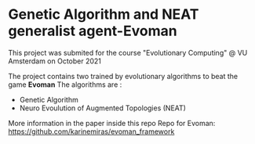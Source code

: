 # Genetic Algorithm and NEAT generalist agent-Evoman

This project was submited for the course "Evolutionary Computing" @ VU Amsterdam on October 2021

The project contains two trained by evolutionary algorithms to beat the game **Evoman**
The algorithms are :
- Genetic Algorithm
- Neuro Evoulution of Augmented Topologies (NEAT)

More information in the paper inside this repo
Repo for Evoman: https://github.com/karinemiras/evoman_framework
 
